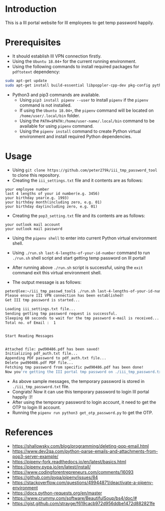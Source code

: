 # Introduction

This is a III portal website for III employees to get temp password happily.

# Prerequisites

- It should establish III VPN connection firstly.
- Using the `Ubuntu 18.04+` for the current running environment.
- Using the following commands to install required packages for `pdftotext` dependency:

```Bash
sudo apt-get update
sudo apt-get install build-essential libpoppler-cpp-dev pkg-config python3-dev
```

- Python3 and pip3 commands are available.
    - Using `pip3 install pipenv --user` to install `pipenv` if the `pipenv` command is not installed.
    - If using the `Ubuntu 18.04+`, the `pipenv` command will be located on `/home/user/.local/bin` folder.
    - Using the `PATH=$PATH:/home/user-name/.local/bin` command to be available for using `pipenv` command.
    - Using the `pipenv install` command to create Python virtual environment and install required Python dependencies.

# Usage

- Using `git clone https://github.com/peter279k/iii_tmp_password_tool` to clone this repository.
- Creating the `iii_settings.txt` file and it contents are as follows:

```
your employee number
last 4 lengths of your id number(e.g. 3456)
your birthday year(e.g. 1993)
your birthday month(including zero, e.g. 01)
your birthday day(including zero, e.g. 01)
```

- Creating the `pop3_setting.txt` file and its contents are as follows:

```
your outlook mail account
your outlook mail password
```

- Using the `pipenv shell` to enter into current Python virtual environment shell.
- Using `./run.sh last-6-lengths-of-your-id-number` command to run `./run.sh` shell script and start getting temp password on III portal!
- After running above `./run.sh` script is successful, using the `exit` command exit this virtual environment shell.

- The output message is as follows:

```Bash
peter@lee:~/iii_tmp_passwd_tool$ ./run.sh last-4-lengths-of-your-id-number
Please ensure III VPN connection has been established!
Get III tmp password is started...

Loading iii_settings.txt file...
Sending getting tmp password request is successful.
Sleeping 60 seconds to wait for the tmp password e-mail is received...
Total no. of Email :  1


Start Reading Messages


Attached file: pwd90486.pdf has been saved!
Initializing pdf_auth.txt file...
Appending PDF password to pdf_auth.txt file...
Delete pwd90486.pdf PDF file...
Fetching tmp password from specific pwd90486.pdf has been done!
Now you're getting the III portal tmp password on ./iii_tmp_password.txt file!!
```

- As above sample messages, the temporary password is stored in `./iii_tmp_password.txt` file.
- Congrats! Now it can use this temporary password to login III portal happily :)!
- After using the temporary password to login account, it need to get the OTP to login III account.
- Running the `pipenv run python3 get_otp_password.py` to get the OTP.

# References

- https://shallowsky.com/blog/programming/deleting-pop-email.html
- https://www.dev2qa.com/python-parse-emails-and-attachments-from-pop3-server-example/
- https://pipenv-fork.readthedocs.io/en/latest/basics.html
- https://pipenv.pypa.io/en/latest/install/
- https://www.codingforentrepreneurs.com/comments/16093
- https://github.com/pypa/pipenv/issues/84
- https://stackoverflow.com/questions/49944871/deactivate-a-pipenv-environment
- https://docs.python-requests.org/en/master
- https://www.crummy.com/software/BeautifulSoup/bs4/doc/#
- https://gist.github.com/strayge/f619cacb972d956ddbe1472d882821fe
